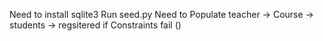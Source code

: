 Need to install sqlite3
Run seed.py
Need to Populate teacher -> Course -> students -> regsitered if Constraints fail ()

